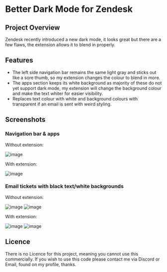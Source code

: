 # Better Dark Mode for Zendesk

## Project Overview

Zendesk recently introduced a new dark mode, it looks great but there are a few flaws, the extension allows it to blend in properly.

## Features

- The left side navigation bar remains the same light gray and sticks out like a sore thumb, so my extension changes the colour to blend in more.
- The apps section keeps its white background as majority of these do not yet support dark mode, my extension will change the background colour and make the text whiter for easier visibility.
- Replaces text colour with white and background colours with transparent if an email is sent with weird styling.

## Screenshots

### Navigation bar & apps

Without extension:

![image](https://github.com/user-attachments/assets/c1f93f5d-1ef3-4bbd-a24c-c94ff535d2dc)

With extension:

![image](https://github.com/user-attachments/assets/768378e9-6d3a-45c6-a0ae-460a260c98c2)

### Email tickets with black text/white backgrounds

Without extension:

![image](https://github.com/user-attachments/assets/7894b360-4919-4a27-bef4-78cb4a2f6238)
![image](https://github.com/user-attachments/assets/29781584-135f-4e4c-acc0-18af7b321b1d)


With extension:

![image](https://github.com/user-attachments/assets/7bd0141d-4cd4-4904-8df3-2f6037abeadc)
![image](https://github.com/user-attachments/assets/c71b4fec-dc1f-4d6b-8834-ee951a4dc6b3)

## Licence

There is no Licence for this project, meaning you cannot use this commercially.
If you wish to use this code please contact me via Discord or Email, found on my profile, thanks.
